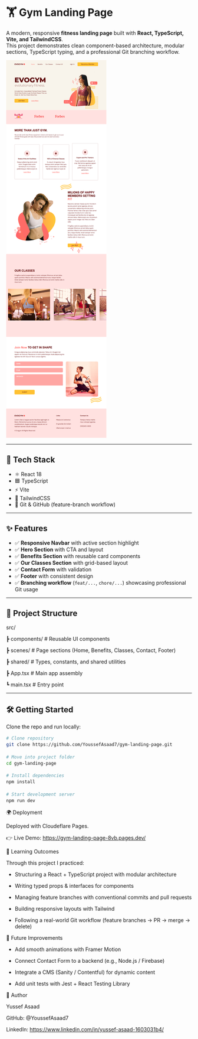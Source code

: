 # 🏋️ Gym Landing Page

A modern, responsive **fitness landing page** built with **React, TypeScript, Vite, and TailwindCSS**.  
This project demonstrates clean component-based architecture, modular sections, TypeScript typing, and a professional Git branching workflow.  

![App Preview](./src/assets/screenshot.png) 


---

## 🚀 Tech Stack

- ⚛️ React 18  
- 🟦 TypeScript  
- ⚡ Vite  
- 🎨 TailwindCSS  
- 🔀 Git & GitHub (feature-branch workflow)

---

## ✨ Features

- ✅ **Responsive Navbar** with active section highlight  
- ✅ **Hero Section** with CTA and layout  
- ✅ **Benefits Section** with reusable card components  
- ✅ **Our Classes Section** with grid-based layout  
- ✅ **Contact Form** with validation  
- ✅ **Footer** with consistent design  
- ✅ **Branching workflow** (`feat/...`, `chore/...`) showcasing professional Git usage  

---

## 📂 Project Structure

src/

┣ components/ # Reusable UI components

┣ scenes/ # Page sections (Home, Benefits, Classes, Contact, Footer)

┣ shared/ # Types, constants, and shared utilities

┣ App.tsx # Main app assembly

┗ main.tsx # Entry point


---

## 🛠️ Getting Started

Clone the repo and run locally:

```bash
# Clone repository
git clone https://github.com/YoussefAsaad7/gym-landing-page.git

# Move into project folder
cd gym-landing-page

# Install dependencies
npm install

# Start development server
npm run dev
```

🌍 Deployment

Deployed with Cloudeflare Pages.

👉 Live Demo: https://gym-landing-page-8vb.pages.dev/

📖 Learning Outcomes

Through this project I practiced:

- Structuring a React + TypeScript project with modular architecture

- Writing typed props & interfaces for components

- Managing feature branches with conventional commits and pull requests

- Building responsive layouts with Tailwind

- Following a real-world Git workflow (feature branches → PR → merge → delete)

🔮 Future Improvements

- Add smooth animations with Framer Motion

- Connect Contact Form to a backend (e.g., Node.js / Firebase)

- Integrate a CMS (Sanity / Contentful) for dynamic content

- Add unit tests with Jest + React Testing Library



👤 Author

Yussef Asaad

GitHub: @YoussefAsaad7

LinkedIn: https://www.linkedin.com/in/yussef-asaad-1603031b4/
